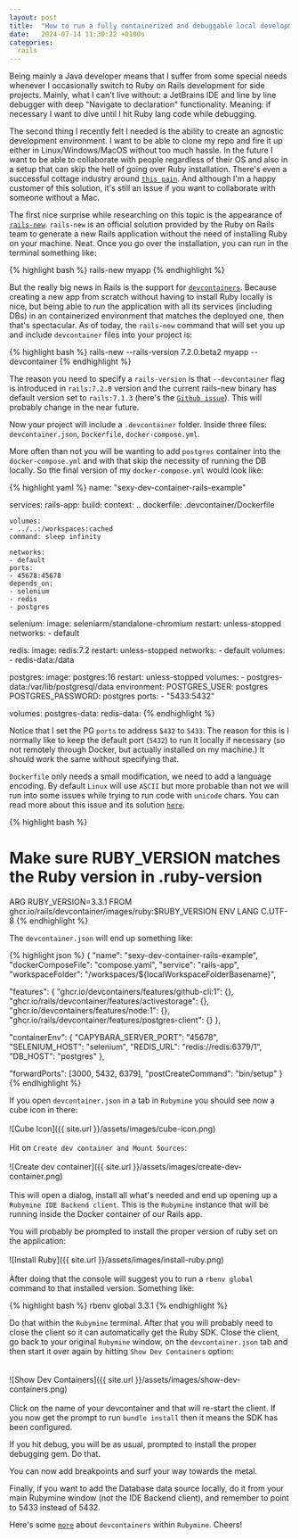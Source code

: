 ```yaml
---
layout: post
title:  "How to run a fully containerized and debuggable local development environment in Rubymine"
date:   2024-07-14 11:30:22 +0100s
categories: 
  rails
---
```


Being mainly a Java developer means that I suffer from some special needs whenever I occasionally switch to Ruby on Rails development for side projects. Mainly, what I can't live without: a JetBrains IDE and line by line debugger with deep "Navigate to declaration" functionality. Meaning: if necessary I want to dive until I hit Ruby lang code while debugging.

The second thing I recently felt I needed is the ability to create an agnostic development environment. I want to be able to clone my repo and fire it up either in Linux/Windows/MacOS without too much hassle. In the future I want to be able to collaborate with people regardless of their OS and also in a setup that can skip the hell of going over Ruby installation. There's even a successful cottage industry around [`this pain`][rom]. And although I'm a happy customer of this solution, it's still an issue if you want to collaborate with someone without a Mac.

The first nice surprise while researching on this topic is the appearance of [`rails-new`][rails-new]. `rails-new` is an official solution provided by the Ruby on Rails team to generate a new Rails application without the need of installing Ruby on your machine. Neat. Once you go over the installation, you can run in the terminal something like:

{% highlight bash %}
rails-new myapp
{% endhighlight %}

But the really big news in Rails is the support for [`devcontainers`][devcontainer]. Because creating a new app from scratch without having to install Ruby locally is nice, but being able to *run* the application with all its services (including DBs) in an containerized environment that matches the deployed one, then that's spectacular. As of today, the `rails-new` command that will set you up and include `devcontainer` files into your project is:

{% highlight bash %}
rails-new --rails-version 7.2.0.beta2 myapp --devcontainer
{% endhighlight %}

The reason you need to specify a `rails-version` is that `--devcontainer` flag is introduced in `rails:7.2.0` version and the current rails-new binary has default version set to `rails:7.1.3` (here's the [`Github issue`][rails-new github issue]). This will probably change in the near future.

Now your project will include a `.devcontainer` folder. Inside three files: `devcontainer.json`, `Dockerfile`, `docker-compose.yml`.

More often than not you will be wanting to add `postgres` container into the `docker-compose.yml` and with that skip the necessity of running the DB locally. So the final version of my `docker-compose.yml` would look like:

{% highlight yaml %}
name: "sexy-dev-container-rails-example"

services:
  rails-app:
    build:
      context: ..
      dockerfile: .devcontainer/Dockerfile

    volumes:
    - ../..:/workspaces:cached
    command: sleep infinity

    networks:
    - default
    ports:
    - 45678:45678
    depends_on:
    - selenium
    - redis
    - postgres

  selenium:
    image: seleniarm/standalone-chromium
    restart: unless-stopped
    networks:
    - default

  redis:
    image: redis:7.2
    restart: unless-stopped
    networks:
    - default
    volumes:
    - redis-data:/data

  postgres:
    image: postgres:16
    restart: unless-stopped
    volumes:
      - postgres-data:/var/lib/postgresql/data
    environment:
      POSTGRES_USER: postgres
      POSTGRES_PASSWORD: postgres
    ports:
      - "5433:5432"

volumes:
  postgres-data:
  redis-data:
{% endhighlight %}

Notice that I set the PG `ports` to address `5432` to `5433`. The reason for this is I normally like to keep the default port (`5432`) to run it locally if necessary (so not remotely through Docker, but actually installed on my machine.) It should work the same without specifying that.

`Dockerfile` only needs a small modification, we need to add a language encoding. By default `Linux` will use `ASCII` but more probable than not we will run into some issues while trying to run code with `unicode` chars. You can read more about this issue and its solution [`here`][unicode-in-linux].

{% highlight bash %}
# Make sure RUBY_VERSION matches the Ruby version in .ruby-version
ARG RUBY_VERSION=3.3.1
FROM ghcr.io/rails/devcontainer/images/ruby:$RUBY_VERSION
ENV LANG C.UTF-8
{% endhighlight %}

The `devcontainer.json` will end up something like: 

{% highlight json %}
{
  "name": "sexy-dev-container-rails-example",
  "dockerComposeFile": "compose.yaml",
  "service": "rails-app",
  "workspaceFolder": "/workspaces/${localWorkspaceFolderBasename}",

  "features": {
    "ghcr.io/devcontainers/features/github-cli:1": {},
    "ghcr.io/rails/devcontainer/features/activestorage": {},
    "ghcr.io/devcontainers/features/node:1": {},
    "ghcr.io/rails/devcontainer/features/postgres-client": {}
  },

  "containerEnv": {
    "CAPYBARA_SERVER_PORT": "45678",
    "SELENIUM_HOST": "selenium",
    "REDIS_URL": "redis://redis:6379/1",
    "DB_HOST": "postgres"
  },

  "forwardPorts": [3000, 5432, 6379],
  "postCreateCommand": "bin/setup"
}
{% endhighlight %}

If you open `devcontainer.json` in a tab in `Rubymine` you should see now a cube icon in there:
<br/><br/>
![Cube Icon]({{ site.url }}/assets/images/cube-icon.png)
<br/><br/>
Hit on `Create dev container and Mount Sources`:
<br/><br/>
![Create dev container]({{ site.url }}/assets/images/create-dev-container.png)
<br/><br/>
This will open a dialog, install all what's needed and end up opening up a `Rubymine IDE Backend client`. This is the `Rubymine` instance that will be running inside the Docker container of our Rails app.

You will probably be prompted to install the proper version of ruby set on the application:
<br/><br/>
![Install Ruby]({{ site.url }}/assets/images/install-ruby.png)
<br/><br/>
After doing that the console will suggest you to run a `rbenv global` command to that installed version. Something like: 

{% highlight bash %}
rbenv global 3.3.1
{% endhighlight %}

Do that within the `Rubymine` terminal. After that you will probably need to close the client so it can automatically get the Ruby SDK. Close the client, go back to your original `Rubymine` window, on the `devcontainer.json` tab and then start it over again by hitting `Show Dev Containers` option:  
<br/><br/>
![Show Dev Containers]({{ site.url }}/assets/images/show-dev-containers.png)
<br/><br/>
Click on the name of your devcontainer and that will re-start the client. If you now get the prompt to run `bundle install` then it means the SDK has been configured.

If you hit debug, you will be as usual, prompted to install the proper debugging gem. Do that.

You can now add breakpoints and surf your way towards the metal.

Finally, if you want to add the Database data source locally, do it from your main Rubymine window (not the IDE Backend client), and remember to point to 5433 instead of 5432. 

Here's some [`more`][devcontainers-in-rubymine] about `devcontainers` within `Rubymine`. Cheers!

[rom]: https://www.rubyonmac.dev/
[rails-new]: https://github.com/rails/rails-new
[devcontainer]: https://containers.dev/
[rails-new github issue]: https://github.com/rails/rails-new/issues/20
[devcontainers-in-rubymine]: https://www.jetbrains.com/help/ruby/connect-to-devcontainer.html
[unicode-in-linux]: https://thom4.net/2015/docker-encoding/